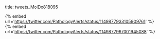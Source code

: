 title: tweets_MolDx818095

{% embed url='https://twitter.com/PathologyAlerts/status/1149877933105909761' %}
{% embed url='https://twitter.com/PathologyAlerts/status/1149877997001945088' %}
